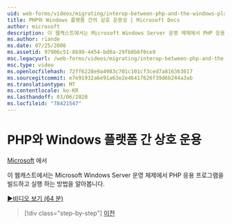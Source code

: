 ```yaml
---
uid: web-forms/videos/migrating/interop-between-php-and-the-windows-platform
title: PHP와 Windows 플랫폼 간의 상호 운용성 | Microsoft Docs
author: microsoft
description: 이 웹캐스트에서는 Microsoft Windows Server 운영 체제에서 PHP 응용 프로그램을 빌드하고 실행 하는 방법을 알아봅니다.
ms.author: riande
ms.date: 07/25/2006
ms.assetid: 97906c51-8b99-4454-bd0a-29fb8b6f0ce9
msc.legacyurl: /web-forms/videos/migrating/interop-between-php-and-the-windows-platform
msc.type: video
ms.openlocfilehash: 72ff6228e9a4983c701c101cf3ced7a816363017
ms.sourcegitcommit: e7e91932a6e91a63e2e46417626f39d6b244a3ab
ms.translationtype: MT
ms.contentlocale: ko-KR
ms.lasthandoff: 03/06/2020
ms.locfileid: "78421547"
---
```

# <a name="interop-between-php-and-the-windows-platform"></a>PHP와 Windows 플랫폼 간 상호 운용

[Microsoft](https://github.com/microsoft) 에서

이 웹캐스트에서는 Microsoft Windows Server 운영 체제에서 PHP 응용 프로그램을 빌드하고 실행 하는 방법을 알아봅니다.

[&#9654;비디오 보기 (64 분)](https://channel9.msdn.com/Blogs/ASP-NET-Site-Videos/interop-between-php-and-the-windows-platform)

> [!div class="step-by-step"]
> [이전](introduction-to-aspnet-for-coldfusion-developers-building-an-aspnet-application.md)
